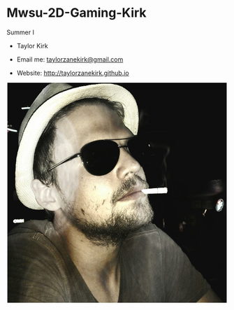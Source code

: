 # Mwsu-2D-Gaming-Kirk
Summer I
* Taylor Kirk

* Email me: taylorzanekirk@gmail.com

* Website: http://taylorzanekirk.github.io

![alt text](https://github.com/TaylorZaneKirk/4663-Cryptology-TaylorKirk/blob/master/534824_10201850409045327_1428465012_n.jpg?raw=true)
